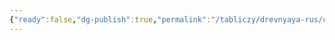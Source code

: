 ```yaml
---
{"ready":false,"dg-publish":true,"permalink":"/tabliczy/drevnyaya-rus/czerkov-borisa-i-gleba/","dgPassFrontmatter":true}
---
```



